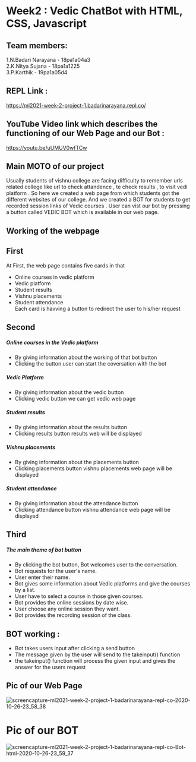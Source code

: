# Week2 : Vedic ChatBot with HTML, CSS, Javascript

## Team members:
1.N.Badari Narayana - 18pa1a04a3<br/>
2.K.Nitya Sujana - 18pa1a1225<br/>
3.P.Karthik - 19pa1a05d4
## REPL Link :
https://ml2021-week-2-project-1.badarinarayana.repl.co/  
## YouTube Video link which describes the functioning of our Web Page and our Bot :
https://youtu.be/uUMUV0wfTCw

## Main MOTO of our project
Usually students of vishnu college are facing difficulty to remember urls related college like url to check attandence , te check results , to visit vedi platform . So here we created a web page from which students got the different websites of our college. And we created a BOT for students to get recorded session links of Vedic courses . User can vist our bot by pressing a button called VEDIC BOT which is available in our web page. 
## Working of the webpage
## First
At First, the web page contains five cards in that<br/>
* Online courses in vedic platform
* Vedic platform
* Student results
* Vishnu placements 
* Student attendance  
Each card is havving a button to redirect the user to his/her request

## Second
##### Online courses in the Vedic platform
* By giving information about the working of that bot button
* Clicking the button user can start the coversation with the bot
##### Vedic Platform
* By giving information about the vedic button
* Clicking vedic button we can get vedic web page
##### Student results
* By giving information about the results button
* Clicking results button  results web will be displayed
##### Vishnu placements
* By giving information about the placements button
* Clicking placements button vishnu placements web page will be displayed
##### Student attendance 
* By giving information about the attendance button
* Clicking attendance button vishnu attendance web page will be displayed

## Third
##### The main theme of bot button
* By clicking the bot button, Bot welcomes user to the conversation.
* Bot requests for the user's name. 
* User enter their name.
* Bot gives some information about Vedic platforms and give the courses by a list.
* User have to select a course in those given courses.
* Bot provides the online sessions by date wise.
* User choose any online session they want.
* Bot provides the recording session of the class.

## BOT working :
* Bot takes users input after clicking a send button
* The message given by the user will send to the takeinput() function
* the takeinput() function will process the given input and gives the answer for the users request

## Pic of our Web Page
 ![screencapture-ml2021-week-2-project-1-badarinarayana-repl-co-2020-10-26-23_58_38](https://user-images.githubusercontent.com/72606000/97213522-b6ff4900-17e7-11eb-9ec1-fd98690a5f2b.png)
# Pic of our BOT

![screencapture-ml2021-week-2-project-1-badarinarayana-repl-co-Bot-html-2020-10-26-23_59_37](https://user-images.githubusercontent.com/72606000/97213506-b36bc200-17e7-11eb-99db-dc49a235e6c8.png) 
